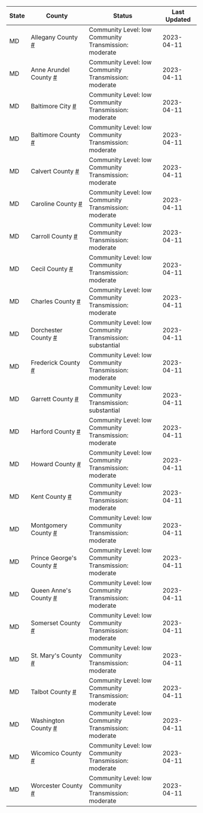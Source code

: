 State | County | Status | Last Updated
--- | --- | --- | --- 
MD | Allegany County <a href="#allegany_county">#</a> | <a name="allegany_county"></a>Community Level: low<br/>Community Transmission: moderate | 2023-04-11
MD | Anne Arundel County <a href="#anne_arundel_county">#</a> | <a name="anne_arundel_county"></a>Community Level: low<br/>Community Transmission: moderate | 2023-04-11
MD | Baltimore City <a href="#baltimore_city">#</a> | <a name="baltimore_city"></a>Community Level: low<br/>Community Transmission: moderate | 2023-04-11
MD | Baltimore County <a href="#baltimore_county">#</a> | <a name="baltimore_county"></a>Community Level: low<br/>Community Transmission: moderate | 2023-04-11
MD | Calvert County <a href="#calvert_county">#</a> | <a name="calvert_county"></a>Community Level: low<br/>Community Transmission: moderate | 2023-04-11
MD | Caroline County <a href="#caroline_county">#</a> | <a name="caroline_county"></a>Community Level: low<br/>Community Transmission: moderate | 2023-04-11
MD | Carroll County <a href="#carroll_county">#</a> | <a name="carroll_county"></a>Community Level: low<br/>Community Transmission: moderate | 2023-04-11
MD | Cecil County <a href="#cecil_county">#</a> | <a name="cecil_county"></a>Community Level: low<br/>Community Transmission: moderate | 2023-04-11
MD | Charles County <a href="#charles_county">#</a> | <a name="charles_county"></a>Community Level: low<br/>Community Transmission: moderate | 2023-04-11
MD | Dorchester County <a href="#dorchester_county">#</a> | <a name="dorchester_county"></a>Community Level: low<br/>Community Transmission: substantial | 2023-04-11
MD | Frederick County <a href="#frederick_county">#</a> | <a name="frederick_county"></a>Community Level: low<br/>Community Transmission: moderate | 2023-04-11
MD | Garrett County <a href="#garrett_county">#</a> | <a name="garrett_county"></a>Community Level: low<br/>Community Transmission: substantial | 2023-04-11
MD | Harford County <a href="#harford_county">#</a> | <a name="harford_county"></a>Community Level: low<br/>Community Transmission: moderate | 2023-04-11
MD | Howard County <a href="#howard_county">#</a> | <a name="howard_county"></a>Community Level: low<br/>Community Transmission: moderate | 2023-04-11
MD | Kent County <a href="#kent_county">#</a> | <a name="kent_county"></a>Community Level: low<br/>Community Transmission: moderate | 2023-04-11
MD | Montgomery County <a href="#montgomery_county">#</a> | <a name="montgomery_county"></a>Community Level: low<br/>Community Transmission: moderate | 2023-04-11
MD | Prince George's County <a href="#prince_george's_county">#</a> | <a name="prince_george's_county"></a>Community Level: low<br/>Community Transmission: moderate | 2023-04-11
MD | Queen Anne's County <a href="#queen_anne's_county">#</a> | <a name="queen_anne's_county"></a>Community Level: low<br/>Community Transmission: moderate | 2023-04-11
MD | Somerset County <a href="#somerset_county">#</a> | <a name="somerset_county"></a>Community Level: low<br/>Community Transmission: moderate | 2023-04-11
MD | St. Mary's County <a href="#st._mary's_county">#</a> | <a name="st._mary's_county"></a>Community Level: low<br/>Community Transmission: moderate | 2023-04-11
MD | Talbot County <a href="#talbot_county">#</a> | <a name="talbot_county"></a>Community Level: low<br/>Community Transmission: moderate | 2023-04-11
MD | Washington County <a href="#washington_county">#</a> | <a name="washington_county"></a>Community Level: low<br/>Community Transmission: moderate | 2023-04-11
MD | Wicomico County <a href="#wicomico_county">#</a> | <a name="wicomico_county"></a>Community Level: low<br/>Community Transmission: moderate | 2023-04-11
MD | Worcester County <a href="#worcester_county">#</a> | <a name="worcester_county"></a>Community Level: low<br/>Community Transmission: moderate | 2023-04-11
